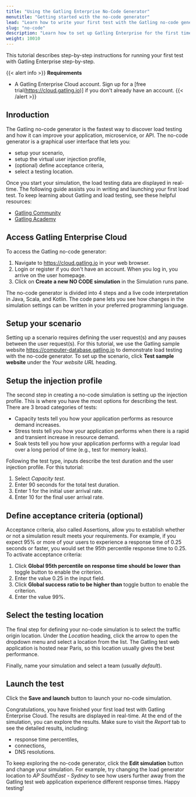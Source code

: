 ```yaml
---
title: "Using the Gatling Enterprise No-Code Generator"
menutitle: "Getting started with the no-code generator"
lead: "Learn how to write your first test with the Gatling no-code generator"
slug: "no-code"
description: "Learn how to set up Gatling Enterprise for the first time"
weight: 10010
---
```


This tutorial describes step-by-step instructions for running your first test with Gatling Enterprise step-by-step.

{{< alert info >}}
**Requirements**
* A Gatling Enterprise Cloud account. Sign up for a [free trial(https://cloud.gatling.io)] if you don't already have an account.
{{< /alert >}}

## Inroduction
The Gatling no-code generator is the fastest way to discover load testing and how it can improve your application, microservice, or API. The no-code generator is a graphical user interface that lets you:
- setup your scenario,
- setup the virtual user injection profile,
- (optional) define acceptance criteria,
- select a testing location.

Once you start your simulation, the load testing data are displayed in real-time. The following guide assists you in writing and launching your first load test. To keep learning about Gatling and load testing, see these helpful resources:
- [Gatling Community](https://community.gatling.io)
- [Gatling Academy](https://gatling.io/academy/)

## Access Gatling Enterprise Cloud
To access the Gatling no-code generator: 
1. Navigate to https://cloud.gatling.io in your web browser.
2. Login or register if you don't have an account. When you log in, you arrive on the user homepage. 
3. Click on **Create a new NO CODE simulation** in the Simulation runs pane.

The no-code generator is divided into 4 steps and a live code interpretation in Java, Scala, and Kotlin. The code pane lets you see how changes in the simulation settings can be written in your preferred programming language.  

## Setup your scenario
Setting up a scenario requires defining the user request(s) and any pauses between the user request(s). For this tutorial, we use the Gatling sample website https://computer-database.gatling.io to demonstrate load testing with the no-code generator. To set up the scenario, click **Test sample website** under the _Your website URL_ heading. 


## Setup the injection profile
The second step in creating a no-code simulation is setting up the injection profile. This is where you have the most options for describing the test. There are 3 broad categories of tests:
- Capacity tests tell you how your application performs as resource demand increases.
- Stress tests tell you how your application performs when there is a rapid and transient increase in resource demand.
- Soak tests tell you how your application performs with a regular load over a long period of time (e.g., test for memory leaks). 

Following the test type, inputs describe the test duration and the user injection profile. For this tutorial:
1. Select _Capacity test_.
2. Enter 90 seconds for the total test duration.
3. Enter 1 for the initial user arrival rate.
4. Enter 10 for the final user arrival rate. 

## Define acceptance criteria (optional) 
Acceptance criteria, also called Assertions, allow you to establish whether or not a simulation result meets your requirements. For example, if you expect 95% or more of your users to experience a response time of 0.25 seconds or faster, you would set the 95th percentile response time to 0.25. To activate acceptance criteria:
1. Click **Global 95th percentile on response time should be lower than** toggle button to enable the criterion.
2. Enter the value 0.25 in the input field.
3. Click **Global success ratio to be higher than** toggle button to enable the criterion.
4. Enter the value 99%.

## Select the testing location
The final step for defining your no-code simulation is to select the traffic origin location. Under the _Location_ heading, click the arrow to open the dropdown menu and select a location from the list. The Gatling test web application is hosted near Paris, so this location usually gives the best performance.  

Finally, name your simulation and select a team (usually _default_).   

## Launch the test
Click the **Save and launch** button to launch your no-code simulation. 

Congratulations, you have finished your first load test with Gatling Enterprise Cloud. The results are displayed in real-time. At the end of the simulation, you can explore the results. Make sure to visit the _Report_ tab to see the detailed results, including:
- response time percentiles,
- connections,
- DNS resolutions.

To keep exploring the no-code generator, click the **Edit simulation** button and change your simulation. For example, try changing the load generator location to _AP SouthEast - Sydney_ to see how users further away from the Gatling test web application experience different response times. Happy testing! 

